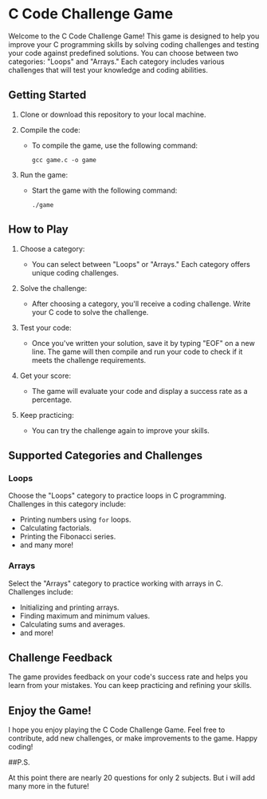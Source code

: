 # C Code Challenge Game

Welcome to the C Code Challenge Game! This game is designed to help you improve your C programming skills by solving coding challenges and testing your code against predefined solutions. You can choose between two categories: "Loops" and "Arrays." Each category includes various challenges that will test your knowledge and coding abilities.

## Getting Started

1. Clone or download this repository to your local machine.

2. Compile the code:
   - To compile the game, use the following command:
     ```
     gcc game.c -o game
     ```

3. Run the game:
   - Start the game with the following command:
     ```
     ./game
     ```

## How to Play

1. Choose a category:
   - You can select between "Loops" or "Arrays." Each category offers unique coding challenges.

2. Solve the challenge:
   - After choosing a category, you'll receive a coding challenge. Write your C code to solve the challenge.

3. Test your code:
   - Once you've written your solution, save it by typing "EOF" on a new line. The game will then compile and run your code to check if it meets the challenge requirements.

4. Get your score:
   - The game will evaluate your code and display a success rate as a percentage.

5. Keep practicing:
   - You can try the challenge again to improve your skills.

## Supported Categories and Challenges

### Loops

Choose the "Loops" category to practice loops in C programming. Challenges in this category include:

- Printing numbers using `for` loops.
- Calculating factorials.
- Printing the Fibonacci series.
- and many more!

### Arrays

Select the "Arrays" category to practice working with arrays in C. Challenges include:

- Initializing and printing arrays.
- Finding maximum and minimum values.
- Calculating sums and averages.
- and more!

## Challenge Feedback

The game provides feedback on your code's success rate and helps you learn from your mistakes. You can keep practicing and refining your skills.

## Enjoy the Game!

I hope you enjoy playing the C Code Challenge Game. Feel free to contribute, add new challenges, or make improvements to the game. Happy coding!

##P.S.

At this point there are nearly 20 questions for only 2 subjects. But i will add many more in the future!
